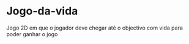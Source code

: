 # Jogo-da-vida
Jogo 2D em que o jogador deve chegar até o objectivo com vida para poder ganhar o jogo
